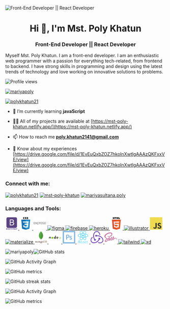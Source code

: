 ![Front-End Developer || React Developer](https://media-exp1.licdn.com/dms/image/C4E16AQFVMm8k3IS62w/profile-displaybackgroundimage-shrink_200_800/0/1638359372459?e=1645660800&v=beta&t=jzecdAI5qb0640EzcQn5n1RkNQPC_iEWiE0PrfpBcq0)


<h1 align="center">Hi 👋, I'm Mst. Poly Khatun</h1>
<h3 align="center">Front-End Developer || React Developer</h3>

<p>Myself Mst. Poly Khatun. I am a front-end developer. I am an enthusiastic web programmer with a passion for everything tech-related, from frontend to backend. I have strong skills in programming and design using the latest trends of technology and love working on innovative solutions to problems.
</p>

![Profile views](https://gpvc.arturio.dev/mariyapoly)  

<p align="left"> <a href="https://github.com/ryo-ma/github-profile-trophy"><img src="https://github-profile-trophy.vercel.app/?username=mariyapoly" alt="mariyapoly" /></a> </p>

<p align="left"> <a href="https://twitter.com/polykhatun21" target="blank"><img src="https://img.shields.io/twitter/follow/polykhatun21?logo=twitter&style=for-the-badge" alt="polykhatun21" /></a> </p>

- 🌱 I’m currently learning **javaScript**

- 👨‍💻 All of my projects are available at [https://mst-poly-khatun.netlify.app/](https://mst-poly-khatun.netlify.app/)

- 📫 How to reach me **poly.khatun2141@gmail.com**

- 📄 Know about my experiences [https://drive.google.com/file/d/1EvEuQxbZOZ7hkoInXwtlgAAAzQKFxxVE/view](https://drive.google.com/file/d/1EvEuQxbZOZ7hkoInXwtlgAAAzQKFxxVE/view)

<h3 align="left">Connect with me:</h3>
<p align="left">
<a href="https://twitter.com/polykhatun21" target="blank"><img align="center" src="https://raw.githubusercontent.com/rahuldkjain/github-profile-readme-generator/master/src/images/icons/Social/twitter.svg" alt="polykhatun21" height="30" width="40" /></a>
<a href="https://linkedin.com/in/mst-poly-khatun" target="blank"><img align="center" src="https://raw.githubusercontent.com/rahuldkjain/github-profile-readme-generator/master/src/images/icons/Social/linked-in-alt.svg" alt="mst-poly-khatun" height="30" width="40" /></a>
<a href="https://fb.com/mariyasultana.poly" target="blank"><img align="center" src="https://raw.githubusercontent.com/rahuldkjain/github-profile-readme-generator/master/src/images/icons/Social/facebook.svg" alt="mariyasultana.poly" height="30" width="40" /></a>
</p>

<h3 align="left">Languages and Tools:</h3>
<p align="left"> <a href="https://getbootstrap.com" target="_blank" rel="noreferrer"> <img src="https://raw.githubusercontent.com/devicons/devicon/master/icons/bootstrap/bootstrap-plain-wordmark.svg" alt="bootstrap" width="40" height="40"/> </a> <a href="https://www.w3schools.com/css/" target="_blank" rel="noreferrer"> <img src="https://raw.githubusercontent.com/devicons/devicon/master/icons/css3/css3-original-wordmark.svg" alt="css3" width="40" height="40"/> </a> <a href="https://expressjs.com" target="_blank" rel="noreferrer"> <img src="https://raw.githubusercontent.com/devicons/devicon/master/icons/express/express-original-wordmark.svg" alt="express" width="40" height="40"/> </a> <a href="https://www.figma.com/" target="_blank" rel="noreferrer"> <img src="https://www.vectorlogo.zone/logos/figma/figma-icon.svg" alt="figma" width="40" height="40"/> </a> <a href="https://firebase.google.com/" target="_blank" rel="noreferrer"> <img src="https://www.vectorlogo.zone/logos/firebase/firebase-icon.svg" alt="firebase" width="40" height="40"/> </a> <a href="https://heroku.com" target="_blank" rel="noreferrer"> <img src="https://www.vectorlogo.zone/logos/heroku/heroku-icon.svg" alt="heroku" width="40" height="40"/> </a> <a href="https://www.w3.org/html/" target="_blank" rel="noreferrer"> <img src="https://raw.githubusercontent.com/devicons/devicon/master/icons/html5/html5-original-wordmark.svg" alt="html5" width="40" height="40"/> </a> <a href="https://www.adobe.com/in/products/illustrator.html" target="_blank" rel="noreferrer"> <img src="https://www.vectorlogo.zone/logos/adobe_illustrator/adobe_illustrator-icon.svg" alt="illustrator" width="40" height="40"/> </a> <a href="https://developer.mozilla.org/en-US/docs/Web/JavaScript" target="_blank" rel="noreferrer"> <img src="https://raw.githubusercontent.com/devicons/devicon/master/icons/javascript/javascript-original.svg" alt="javascript" width="40" height="40"/> </a> <a href="https://materializecss.com/" target="_blank" rel="noreferrer"> <img src="https://raw.githubusercontent.com/prplx/svg-logos/5585531d45d294869c4eaab4d7cf2e9c167710a9/svg/materialize.svg" alt="materialize" width="40" height="40"/> </a> <a href="https://www.mongodb.com/" target="_blank" rel="noreferrer"> <img src="https://raw.githubusercontent.com/devicons/devicon/master/icons/mongodb/mongodb-original-wordmark.svg" alt="mongodb" width="40" height="40"/> </a> <a href="https://nodejs.org" target="_blank" rel="noreferrer"> <img src="https://raw.githubusercontent.com/devicons/devicon/master/icons/nodejs/nodejs-original-wordmark.svg" alt="nodejs" width="40" height="40"/> </a> <a href="https://www.photoshop.com/en" target="_blank" rel="noreferrer"> <img src="https://raw.githubusercontent.com/devicons/devicon/master/icons/photoshop/photoshop-line.svg" alt="photoshop" width="40" height="40"/> </a> <a href="https://reactjs.org/" target="_blank" rel="noreferrer"> <img src="https://raw.githubusercontent.com/devicons/devicon/master/icons/react/react-original-wordmark.svg" alt="react" width="40" height="40"/> </a> <a href="https://redux.js.org" target="_blank" rel="noreferrer"> <img src="https://raw.githubusercontent.com/devicons/devicon/master/icons/redux/redux-original.svg" alt="redux" width="40" height="40"/> </a> <a href="https://sass-lang.com" target="_blank" rel="noreferrer"> <img src="https://raw.githubusercontent.com/devicons/devicon/master/icons/sass/sass-original.svg" alt="sass" width="40" height="40"/> </a> <a href="https://tailwindcss.com/" target="_blank" rel="noreferrer"> <img src="https://www.vectorlogo.zone/logos/tailwindcss/tailwindcss-icon.svg" alt="tailwind" width="40" height="40"/> </a> <a href="https://www.adobe.com/products/xd.html" target="_blank" rel="noreferrer"> <img src="https://cdn.worldvectorlogo.com/logos/adobe-xd.svg" alt="xd" width="40" height="40"/> </a> </p>

<p><img align="left" src="https://github-readme-stats.vercel.app/api/top-langs?username=mariyapoly&show_icons=true&locale=en&layout=compact" alt="mariyapoly" /></p>

![GitHub stats](https://github-readme-stats.vercel.app/api?username=mariyapoly&show_icons=true&count_private=true)  

![GitHub Activity Graph](https://activity-graph.herokuapp.com/graph?username=mariyapoly)  

![GitHub metrics](https://metrics.lecoq.io/mariyapoly)  

![GitHub streak stats](https://github-readme-streak-stats.herokuapp.com/?user=mariyapoly)  

![GitHub Activity Graph](https://activity-graph.herokuapp.com/graph?username=mariyapoly)  

![GitHub metrics](https://metrics.lecoq.io/mariyapoly)  



